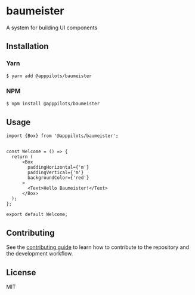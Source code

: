 # baumeister

A system for building UI components

## Installation
### Yarn
```bash
$ yarn add @apppilots/baumeister
```
### NPM
```bash
$ npm install @apppilots/baumeister
```

## Usage

```tsx
import {Box} from '@apppilots/baumeister';


const Welcome = () => {
  return (
      <Box
        paddingHorizontal={'m'}
        paddingVertical={'m'}
        backgroundColor={'red'}
      >
        <Text>Hello Baumeister!</Text>
      </Box>
  );
};

export default Welcome;

```

## Contributing

See the [contributing guide](CONTRIBUTING.md) to learn how to contribute to the repository and the development workflow.

## License

MIT
